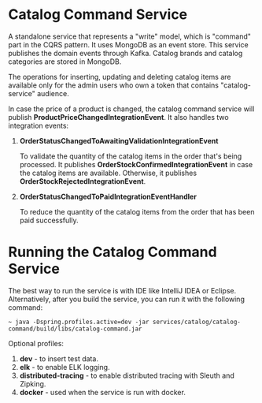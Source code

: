 # Catalog Command Service

A standalone service that represents a "write" model, which is "command" part in the CQRS pattern. It uses MongoDB as an
event store. This service publishes the domain events through Kafka.
Catalog brands and catalog categories are stored in MongoDB.

The operations for inserting, updating and deleting catalog items are available only for the admin users who own a
token that contains "catalog-service" audience.

In case the price of a product is changed, the catalog command service will publish **ProductPriceChangedIntegrationEvent**.
It also handles two integration events:
1. **OrderStatusChangedToAwaitingValidationIntegrationEvent**

   To validate the quantity of the catalog items in the order that's being processed. It publishes **OrderStockConfirmedIntegrationEvent**
   in case the catalog items are available. Otherwise, it publishes **OrderStockRejectedIntegrationEvent**.

2. **OrderStatusChangedToPaidIntegrationEventHandler**

   To reduce the quantity of the catalog items from the order that has been paid successfully.


# Running the Catalog Command Service
The best way to run the service is with IDE like IntelliJ IDEA or Eclipse. Alternatively, after you build the service,
you can run it with the following command:

    ~ java -Dspring.profiles.active=dev -jar services/catalog/catalog-command/build/libs/catalog-command.jar

Optional profiles:
1. **dev** - to insert test data.
2. **elk** - to enable ELK logging.
3. **distributed-tracing** - to enable distributed tracing with Sleuth and Zipking.
4. **docker** - used when the service is run with docker.
